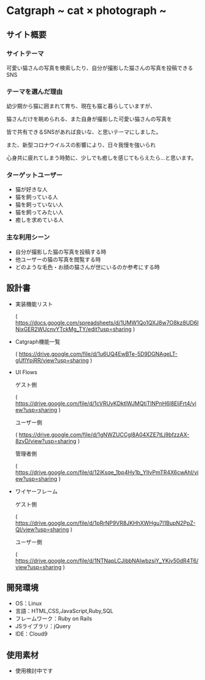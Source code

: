 # Catgraph ~ cat × photograph ~

## サイト概要
### サイトテーマ
可愛い猫さんの写真を検索したり、自分が撮影した猫さんの写真を投稿できるSNS

### テーマを選んだ理由
幼少期から猫に囲まれて育ち、現在も猫と暮らしていますが、

猫さんだけを眺められる、また自身が撮影した可愛い猫さんの写真を

皆で共有できるSNSがあれば良いな、と思いテーマにしました。

また、新型コロナウイルスの影響により、日々我慢を強いられ

心身共に疲れてしまう時勢に、少しでも癒しを感じてもらえたら…と思います。


### ターゲットユーザー
- 猫が好きな人
- 猫を飼っている人
- 猫を飼っていない人
- 猫を飼ってみたい人
- 癒しを求めている人

### 主な利用シーン
- 自分が撮影した猫の写真を投稿する時
- 他ユーザーの猫の写真を閲覧する時
- どのような毛色・お顔の猫さんが世にいるのか参考にする時

## 設計書
- 実装機能リスト

  ( https://docs.google.com/spreadsheets/d/1UMW1Qo1QXJ8w7O8kz8UD6INixGER2WUcnvYTckMg_TY/edit?usp=sharing )

- Catgraph機能一覧

  ( https://drive.google.com/file/d/1u6UQ4EwBTe-5D9DGNAgeLT-gUflYpjRR/view?usp=sharing )

- UI Flows

  ゲスト側

  ( https://drive.google.com/file/d/1cVRUyKDktlWJMQtiTINPnH6l8EliFrt4/view?usp=sharing )

  ユーザー側

  ( https://drive.google.com/file/d/1gNWZUCCgl8A04XZE7tLj9bfzzAX-8zyD/view?usp=sharing )

  管理者側

  ( https://drive.google.com/file/d/12iKsqe_1bp4Hy1b_YIIvPmTR4X6cwAhl/view?usp=sharing )

- ワイヤーフレーム

  ゲスト側

  ( https://drive.google.com/file/d/1pRrNP9VR8JKHhXWHgu7I1BupN2PpZ-QI/view?usp=sharing )

  ユーザー側

  ( https://drive.google.com/file/d/1NTNapLCJibbNAIwbzsiY_YKjv50dR4T6/view?usp=sharing )

## 開発環境
- OS：Linux
- 言語：HTML,CSS,JavaScript,Ruby,SQL
- フレームワーク：Ruby on Rails
- JSライブラリ：jQuery
- IDE：Cloud9

## 使用素材
- 使用検討中です